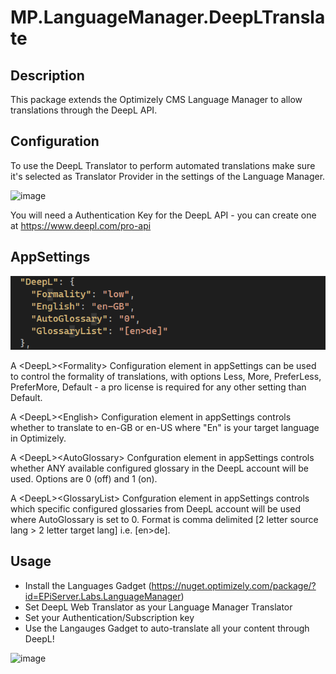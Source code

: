 # MP.LanguageManager.DeepLTranslate

## Description

This package extends the Optimizely CMS Language Manager to allow translations through the DeepL API.

## Configuration

To use the DeepL Translator to perform automated translations make sure it's selected as Translator Provider in the settings of the Language Manager.

![image](./img/languagemanager.png)

You will need a Authentication Key for the DeepL API - you can create one at https://www.deepl.com/pro-api

## AppSettings

![image](./img/appsettings.png)

A &lt;DeepL&gt;&lt;Formality&gt; Configuration element in appSettings can be used to control the formality of translations, with options Less, More, PreferLess, PreferMore, Default - a pro license is required for any other setting than Default.

A &lt;DeepL&gt;&lt;English&gt; Configuration element in appSettings controls whether to translate to en-GB or en-US where "En" is your target language in Optimizely.

A &lt;DeepL&gt;&lt;AutoGlossary&gt; Confguration element in appSettings controls whether ANY available configured glossary in the DeepL account will be used. Options are 0 (off) and 1 (on).

A &lt;DeepL&gt;&lt;GlossaryList&gt; Confguration element in appSettings controls which specific configured glossaries from DeepL account will be used where AutoGlossary is set to 0. Format is comma delimited [2 letter source lang > 2 letter target lang] i.e. [en>de].

## Usage

- Install the Languages Gadget (https://nuget.optimizely.com/package/?id=EPiServer.Labs.LanguageManager)
- Set DeepL Web Translator as your Language Manager Translator
- Set your Authentication/Subscription key
- Use the Langauges Gadget to auto-translate all your content through DeepL!

![image](./img/gadget.png)


